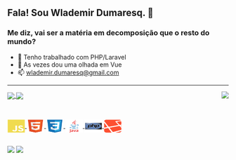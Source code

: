 ## Fala! Sou Wlademir Dumaresq. 👋
### Me diz, vai ser a matéria em decomposição que o resto do mundo?

- 🔭 Tenho trabalhado com PHP/Laravel 
- 🌱 As vezes dou uma olhada em Vue
- 📫 wlademir.dumaresq@gmail.com
---
<div>
  <a href="https://github.com/wlademirdumaresq">
  <img align="center"  height="180em" src="https://github-readme-stats.vercel.app/api?username=wlademirdumaresq&show_icons=true&theme=monokai&include_all_commits=true&count_private=true&locale=pt-BR"/>
  <img align="center"  height="180em" src="https://github-readme-stats.vercel.app/api/top-langs/?username=wlademirdumaresq&layout=compact&langs_count=7&theme=monokai&locale=pt-BR"/>
  <img height="180em" align="right" src="https://lh6.googleusercontent.com/TAyJFAPvezI-ILMRZFsiP6PApcIsTczDbL7gcnbNo67DeiYBVeD7Z7qnKgZPy-ix3H9z9U9zJ0HZ4Q=w1920-h1008-rw"/>
</div>
  
 ##
  
 <div style="display: inline_block"><br>
  <img align="center" alt="dumaresq-Js" height="30" width="40" src="https://raw.githubusercontent.com/devicons/devicon/master/icons/javascript/javascript-plain.svg">
  <img align="center" alt="dumaresq-HTML" height="30" width="40" src="https://raw.githubusercontent.com/devicons/devicon/master/icons/html5/html5-original.svg">
  <img align="center" alt="dumaresq-CSS" height="30" width="40" src="https://raw.githubusercontent.com/devicons/devicon/master/icons/css3/css3-original.svg">
   <img align="center" alt="dumaresq-java" height="30" width="40" src="https://raw.githubusercontent.com/devicons/devicon/9f4f5cdb393299a81125eb5127929ea7bfe42889/icons/java/java-original-wordmark.svg">
  <img align="center" alt="dumaresq-php" height="30" width="40" src="https://raw.githubusercontent.com/devicons/devicon/9f4f5cdb393299a81125eb5127929ea7bfe42889/icons/php/php-original.svg">
  <img align="center" alt="dumaresq-laravel" height="30" width="40" src="https://raw.githubusercontent.com/devicons/devicon/9f4f5cdb393299a81125eb5127929ea7bfe42889/icons/laravel/laravel-plain.svg">   
 </div>
 
 ##
  
  <div> 
  <a href = "mailto:wlademir.dumaresq@gmail.com"><img src="https://img.shields.io/badge/-Gmail-%23333?style=for-the-badge&logo=gmail&logoColor=white" target="_blank"></a>
  <a href="https://www.linkedin.com/in/wlademir-dumaresq-aa587716b/" target="_blank"><img src="https://img.shields.io/badge/-LinkedIn-%230077B5?style=for-the-badge&logo=linkedin&logoColor=white" target="_blank"></a> 
</div>
